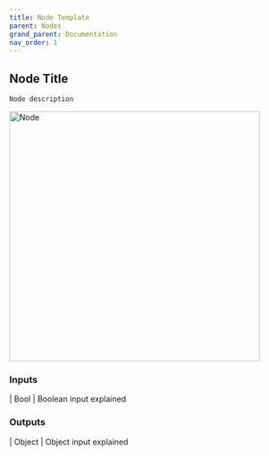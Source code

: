 ```yaml
---
title: Node Template
parent: Nodes
grand_parent: Documentation
nav_order: 1
---
```


## Node Title

```markdown
Node description
```

<img src="https://cdn.discordapp.com/attachments/875515865540472842/959110032589467778/unknown.png" alt="Node" width="448"/>

### Inputs

| Bool | Boolean input explained

### Outputs

| Object | Object input explained
